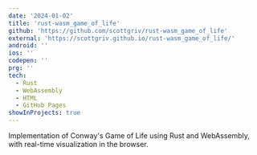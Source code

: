 ```yaml
---
date: '2024-01-02'
title: 'rust-wasm_game_of_life'
github: 'https://github.com/scottgriv/rust-wasm_game_of_life'
external: 'https://scottgriv.github.io/rust-wasm_game_of_life/'
android: ''
ios: ''
codepen: ''
prg: ''
tech:
  - Rust
  - WebAssembly
  - HTML
  - GitHub Pages
showInProjects: true
---
```


Implementation of Conway's Game of Life using Rust and WebAssembly, with real-time visualization in the browser.
